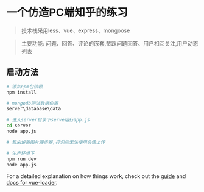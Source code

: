 # 一个仿造PC端知乎的练习

> 技术栈采用less、vue、express、mongoose

> 主要功能: 问题、回答、评论的嵌套,赞踩问题回答、用户相互关注,用户动态列表 

## 启动方法

``` bash
# 添加npm包依赖
npm install

# mongodb测试数据位置
server\database\data

# 进入server目录下serve运行app.js
cd server
node app.js

# 暂未设置图片服务器,打包后无法使用头像上传

# 生产环境下
npm run dev
node app.js

```

For a detailed explanation on how things work, check out the [guide](http://vuejs-templates.github.io/webpack/) and [docs for vue-loader](http://vuejs.github.io/vue-loader).
